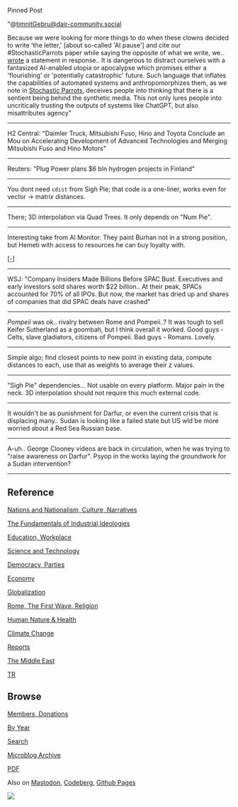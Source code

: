 Pinned Post

"@timnitGebru@dair-community.social

Because we were looking for more things to do when these clowns
decided to write 'the letter,' [about so-called 'AI pause'] and cite
our \#StochasticParrots paper while saying the opposite of what we
write, we.. [wrote](https://www.dair-institute.org/blog/letter-statement-March2023)
a statement in response.. It is dangerous to distract ourselves with a fantasized
AI-enabled utopia or apocalypse which promises either a 'flourishing' or
'potentially catastrophic' future. Such language that inflates the capabilities
of automated systems and anthropomorphizes them, as we note in [Stochastic Parrots](https://dl.acm.org/doi/abs/10.1145/3442188.3445922), 
deceives people into thinking that there is a sentient being behind the
synthetic media. This not only lures people into uncritically trusting
the outputs of systems like ChatGPT, but also misattributes agency"

---


H2 Central: "Daimler Truck, Mitsubishi Fuso, Hino and Toyota Conclude
an Mou on Accelerating Development of Advanced Technologies and
Merging Mitsubishi Fuso and Hino Motors"

---

Reuters: "Plug Power plans $6 bln hydrogen projects in Finland"

---

You dont need `cdist` from Sigh Pie; that code is a one-liner, works
even for vector -> matrix distances.

---

There; 3D interpolation via Quad Trees. It only depends on "Num Pie".

---

Interesting take from Al Monitor. They paint Burhan not in a strong
position, but Hemeti with access to resources he can buy loyalty with.

[[-]](https://www.al-monitor.com/originals/2023/05/sudan-army-chief-under-pressure-islamist-backers-analysts)

---

WSJ: "Company Insiders Made Billions Before SPAC Bust. Executives and
early investors sold shares worth $22 billion.. At their peak, SPACs
accounted for 70% of all IPOs. But now, the market has dried up and
shares of companies that did SPAC deals have crashed"

---

*Pompeii* was ok.. rivalry between Rome and Pompeii..? It was tough to
sell Keifer Sutherland as a goombah, but I think overall it
worked. Good guys - Celts, slave gladiators, citizens of Pompeii. Bad
guys - Romans. Lovely.

---

Simple algo; find closest points to new point in existing data,
compute distances to each, use that as weights to average their z
values.

---

"Sigh Pie" dependencies... Not usable on every platform. Major pain in
the neck. 3D interpolation should not require this much external code.

---

It wouldn't be as punishment for Darfur, or even the current crisis
that is displacing many.. Sudan is looking like a failed state but US
wld be more worried about a Red Sea Russian base.

---

A-uh.. George Clooney videos are back in circulation, when he was
trying to "raise awareness on Darfur". Psyop in the works laying the
groundwork for a Sudan intervention?

---

## Reference

[Nations and Nationalism, Culture, Narratives](0119/2013/02/nations-and-nationalism.html)

[The Fundamentals of Industrial Ideologies](0119/2011/04/fundamentals-of-industrial-ideologies.html)

[Education, Workplace](0119/2017/09/education-workplace.html)

[Science and Technology](0119/2018/09/science-technology.html)

[Democracy, Parties](0119/2016/11/democracy.html)

[Economy](2021/01/economy.html)

[Globalization](0119/2018/09/globalization.html)

[Rome, The First Wave, Religion](0119/2017/12/rome.html)

[Human Nature & Health](2020/07/human-nature.html)

[Climate Change](2022/01/climate.html)

[Reports](2021/01/reports.html)

[The Middle East](0119/2019/07/middleeast.html)

[TR](../tr/index.html)

## Browse

[Members, Donations](2022/08/members.html)

[By Year](years.html)

[Search](search.html)

[Microblog Archive](mbl/index.html)

[PDF](https://drive.google.com/uc?export=view&id=1FSi-1MnqXVq_PVTEXzzflwN8-7h92N_R)

Also on 
[Mastodon](https://masto.ai/@muratk3n),
[Codeberg](https://muratk5n.codeberg.page/en/),
[Github Pages](https://muratk5n.github.io/thirdwave/en/)

<img src='https://drive.google.com/uc?export=view&id=1zsIeciFSvlr-sWB84Tc0mfZ_NYqn9VQx'/> 



